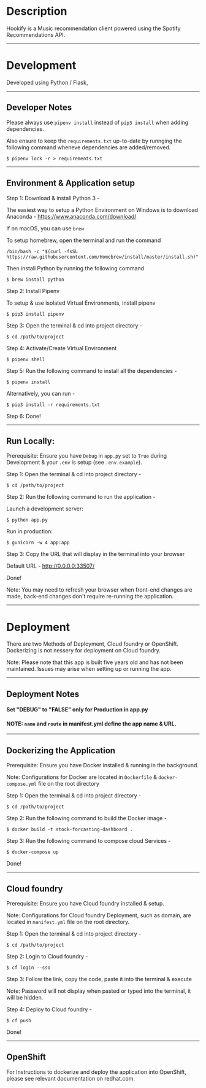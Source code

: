 # Description

Hookify is a Music recommendation client powered using the Spotify Recommendations API.

---

# Development

Developed using Python / Flask,

---

## Developer Notes

Please always use `pipenv install` instead of `pip3 install` when adding dependencies.

Also ensure to keep the `requirements.txt` up-to-date by runnging the following command wheneve dependencies are added/removed.

`$ pipenv lock -r > requirements.txt`

---

## Environment & Application setup

Step 1: Download & install Python 3 -

The easiest way to setup a Python Environment on Windows is to download Anaconda - https://www.anaconda.com/download/

If on macOS, you can use `brew`

To setup homebrew, open the terminal and run the command

`/bin/bash -c "$(curl -fsSL https://raw.githubusercontent.com/Homebrew/install/master/install.sh)"`

Then install Python by running the following command

`$ brew install python`

Step 2: Install Pipenv

To setup & use isolated Virtual Environments, install pipenv

`$ pip3 install pipenv`

Step 3: Open the terminal & cd into project directory -

`$ cd /path/to/project`

Step 4: Activate/Create Virtual Environment

`$ pipenv shell`

Step 5: Run the following command to install all the dependencies -

`$ pipenv install`

Alternatively, you can run -

`$ pip3 install -r requirements.txt`

Step 6: Done!

---

## Run Locally:

Prerequisite: Ensure you have `Debug` in `app.py` set to `True` during Development & your `.env` is setup (see `.env.example`).

Step 1: Open the terminal & cd into project directory -

`$ cd /path/to/project`

Step 2: Run the following command to run the application -

Launch a development server:

`$ python app.py`

Run in production:

`$ gunicorn -w 4 app:app`

Step 3: Copy the URL that will display in the terminal into your browser

Default URL - http://0.0.0.0:33507/

Done!

Note: You may need to refresh your browser when front-end changes are made, back-end changes don't require re-running the application.

---

# Deployment

There are two Methods of Deployment, Cloud foundry or OpenShift. Dockerizing is not nessery for deployment on Cloud foundry.

Note: Please note that this app is built five years old and has not been maintained. Issues may arise when setting up or running the app.

---

## Deployment Notes

#### Set "DEBUG" to "FALSE" only for Production in app.py

#### NOTE: `name` and `route` in manifest.yml define the app name & URL.

---

## Dockerizing the Application

Prerequisite: Ensure you have Docker installed & running in the background.

Note: Configurations for Docker are located in `Dockerfile` & `docker-compose.yml` file on the root directory

Step 1: Open the terminal & cd into project directory -

`$ cd /path/to/project`

Step 2: Run the following command to build the Docker image -

`$ docker build -t stock-forcasting-dashboard .`

Step 3: Run the following command to compose cloud Services -

`$ docker-compose up`

Done!

---

## Cloud foundry

Prerequisite: Ensure you have Cloud foundry installed & setup.

Note: Configurations for Cloud foundry Deployment, such as domain, are located in `manifest.yml` file on the root directory.

Step 1: Open the terminal & cd into project directory -

`$ cd /path/to/project`

Step 2: Login to Cloud foundry -

`$ cf login --sso`

Step 3: Follow the link, copy the code, paste it into the terminal & execute

Note: Password will not display when pasted or typed into the terminal, it will be hidden.

Step 4: Deploy to Cloud foundry -

`$ cf push`

Done!

---

## OpenShift

For Instructions to dockerize and deploy the application into OpenShift, please see relevant documentation on redhat.com.
